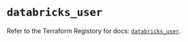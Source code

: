 # `databricks_user`

Refer to the Terraform Registory for docs: [`databricks_user`](https://registry.terraform.io/providers/databricks/databricks/1.31.1/docs/resources/user).
